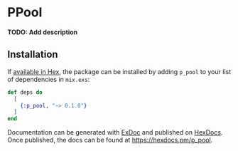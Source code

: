 # PPool

**TODO: Add description**

## Installation

If [available in Hex](https://hex.pm/docs/publish), the package can be installed
by adding `p_pool` to your list of dependencies in `mix.exs`:

```elixir
def deps do
  [
    {:p_pool, "~> 0.1.0"}
  ]
end
```

Documentation can be generated with [ExDoc](https://github.com/elixir-lang/ex_doc)
and published on [HexDocs](https://hexdocs.pm). Once published, the docs can
be found at <https://hexdocs.pm/p_pool>.

